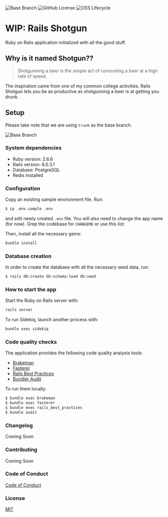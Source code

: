![Base Branch](https://img.shields.io/badge/base%20branch-trunk-important)
![GitHub License](https://img.shields.io/github/license/andrewmcodes/shotgun)
![OSS Lifecycle](https://img.shields.io/osslifecycle/andrewmcodes/shotgun)

# WIP: Rails Shotgun

Ruby on Rails application initialized with all the good stuff.

## Why is it named Shotgun??

> Shotgunning a beer is the simple act of consuming a beer at a high rate of speed.

The inspiration came from one of my common college activities. Rails Shotgun lets you be as productive as shotgunning a beer is at getting you drunk.

## Setup

Please take note that we are using `trunk` as the base branch.

![Base Branch](https://img.shields.io/badge/base%20branch-trunk-important)

### System dependencies

- Ruby version: 2.6.6
- Rails version: 6.0.3.1
- Database: PostgreSQL
- Redis installed

### Configuration

Copy an existing sample environment file. Run:
```bash
$ cp .env.sample .env
```

and edit newly created `.env` file. You will also need to change the app name (for now). Grep the codebase for `CHANGEME` or use this list:


Then, install all the necessary gems:
```bash
bundle install
```

### Database creation

In order to create the database with all the necessary seed data, run:
```bash
$ rails db:create db:schema:load db:seed
```

### How to start the app

Start the Ruby on Rails server with:
```bash
rails server
```
To run Sidekiq, launch another process with:
```bash
bundle exec sidekiq
```

### Code quality checks

The application provides the following code quality analysis tools:

- [Brakeman][brakeman]
- [Fasterer][fasterer]
- [Rails Best Practices][rails-best-practices]
- [Bundler Audit][bundler-audit]

To run them locally:

```bash
$ bundle exec brakeman
$ bundle exec fasterer
$ bundle exec rails_best_practices
$ bundle audit
```

[brakeman]: https://github.com/presidentbeef/brakeman
[fasterer]: https://github.com/DamirSvrtan/fasterer
[rails-best-practices]: https://github.com/flyerhzm/rails_best_practices
[bundler-audit]: https://github.com/rubysec/bundler-audit

### Changelog

Coming Soon
<!-- [View our Changelog][changelog] -->

### Contributing

Coming Soon
<!-- [Contributing Guide][contributing] -->

### Code of Conduct

[Code of Conduct][coc]

### License

[MIT][license]


[changelog]: /CHANGELOG.md
[coc]: /CODE_OF_CONDUCT.md
[contributing]: /CONTRIBUTING.md
[license]: /LICENSE
